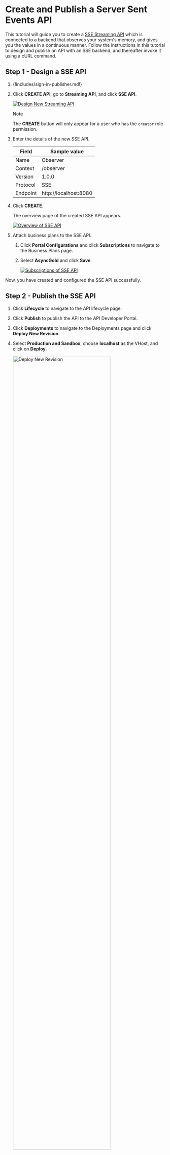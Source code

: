 # Create and Publish a Server Sent Events API

This tutorial will guide you to create a [SSE Streaming API]({{base_path}}/use-cases/streaming-usecase/create-streaming-api/create-a-sse-streaming-api) which is connected to a backend that observes your system's memory, and gives you the values in a continuous manner. Follow the instructions in this tutorial to design and publish an API with an SSE backend, and thereafter invoke it using a cURL command.

## Step 1 - Design a SSE API

1.  {!includes/sign-in-publisher.md!}

2.  Click **CREATE API**, go to **Streaming API**, and click **SSE API**.

    [![Design New Streaming API]({{base_path}}/assets/img/design/create-api/streaming-api/design-new-streaming-api.png)]({{base_path}}/assets/img/design/create-api/streaming-api/design-new-streaming-api.png)

    <html><div class="admonition note">
      <p class="admonition-title">Note</p>
      <p>The <b>CREATE</b> button will only appear for a user who has the <code>creator</code> role permission.</p>
      </div>
    </html>

3.  Enter the details of the new SSE API.

     <table>
     <thead>
     <tr>
     <th><b>Field</b></th>
     <th><b>Sample value</b></th>
     </tr>
     </thead>
     <tbody>
     <tr>
     <td>Name</td>
     <td>Observer</td>
     </tr>
     <tr>
     <td>Context</td>
     <td>/observer</td>
     </tr>
     <tr>
     <td>Version</td>
     <td>1.0.0</td>
     </tr>
     <tr>
     <td>Protocol</td>
     <td>SSE</td>
     </tr>
     <tr>
     <td>Endpoint</td>
     <td>http://localhost:8080</td>
     </tr>
     </tbody>
     </table>

4.  Click **CREATE**. 

     The overview page of the created SSE API appears.

     [![Overview of SSE API]({{base_path}}/assets/img/tutorials/streaming-api/sse-api-overview.png)]({{base_path}}/assets/img/tutorials/streaming-api/sse-api-overview.png)

5. Attach business plans to the SSE API.

      1. Click **Portal Configurations** and click **Subscriptions** to navigate to the Business Plans page.

      2. Select **AsyncGold** and click **Save**.

           [![Subscriptions of SSE API]({{base_path}}/assets/img/tutorials/streaming-api/sse-api-subscriptions.png)]({{base_path}}/assets/img/tutorials/streaming-api/sse-api-subscriptions.png)

Now, you have created and configured the SSE API successfully.

## Step 2 - Publish the SSE API

1. Click **Lifecycle** to navigate to the API lifecycle page.

2. Click **Publish** to publish the API to the API Developer Portal.

2. Click **Deployments** to navigate to the Deployments page and click **Deploy New Revision**. 

3. Select **Production and Sandbox**, choose **localhost** as the VHost, and click on **Deploy**.

      <a href="{{base_path}}/assets/img/tutorials/streaming-api/streaming-api-deploy-new-revision.png"><img src="{{base_path}}/assets/img/tutorials/streaming-api/streaming-api-deploy-new-revision.png" width="80%" alt="Deploy New Revision"></a>

## Step 3 - Start the SSE Server

1. Download the sample SSE server from [WSO2 APIM Samples - GitHub repository](https://github.com/wso2/samples-apim/raw/master/streaming-api-backends/sse/target/sse-server-1.0.0.jar).

2. Go to the directory where you downloaded the SSE server and run the following command.

     ```sh
     java -jar sse-server-1.0.0.jar --time=5000 --interval=1000
     ```

## Step 4 - Invoke the SSE API

1. {!includes/sign-in-devportal.md!}

2. Click on the SSE API. 

      The API overview appears.

3. Subscribe to the API.

    1. Click **Subscriptions** to go to the Subscriptions page and click **SUBSCRIPTION & KEY GENERATION WIZARD**.
    
           This wizard takes you through the steps of creating a new application, subscribing, generating keys, and generating an access token to invoke the API. 

           <div class="admonition note">
           <p class="admonition-title">Note</p>
           <p> 
           You can use any application (e.g., JWT or OAuth) to subscribe to the API.
           </p>
           </div>

         [![Key Generation Wizard]({{base_path}}/assets/img/tutorials/streaming-api/streaming-api-key-generation-wizard.png)]({{base_path}}/assets/img/tutorials/streaming-api/streaming-api-key-generation-wizard.png)

    2. Copy the authorization token that appears, and click **FINISH**.

         [![Authorization Token]({{base_path}}/assets/img/tutorials/streaming-api/streaming-api-subscription-token.png)]({{base_path}}/assets/img/tutorials/streaming-api/streaming-api-subscription-token.png)

4. Try out the operations.
     
      Invoke the API with an authorization header by executing the following cURL command.
        
     ``` sh
     curl http://localhost:8280/observer/1.0.0/memory -H "Authorization: Bearer [accesstoken]" 
     ```

      You will receive continuous stream of events showing your memory usage, from the server.

     ``` string
     data:{"heap":67893392,"nonHeap":36260800,"ts":1614803952066,"identifier":"ram_222"}

     data:{"heap":72591160,"nonHeap":37250808,"ts":1614803953067,"identifier":"ram_223"}

     data:{"heap":72591160,"nonHeap":37251544,"ts":1614803954064,"identifier":"ram_224"}
     ```

You have successfully created and published your first SSE API, subscribed to it, obtained an access token for testing, and tested your API with an access token.
